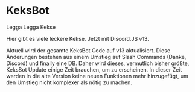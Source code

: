 # KeksBot
Legga Legga Kekse

Hier gibt es viele leckere Kekse. Jetzt mit Discord.JS v13.

Aktuell wird der gesamte KeksBot Code auf v13 aktualisiert. Diese Änderungen bestehen aus einem Umstieg auf Slash Commands (Danke, Discord) und finally eine DB. Daher wird dieses, vermutlich bisher größte, KeksBot Update einige Zeit brauchen, um zu erscheinen. In dieser Zeit werden in die alte Version keine neuen Funktionen mehr hinzugefügt, um den Umstieg nicht komplexer als nötig zu machen.